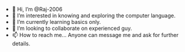 - 👋 Hi, I’m @Raj-2006
- 👀 I’m interested in knowing and exploring the computer language.
- 🌱 I’m currently learning basics only. 
- 💞️ I’m looking to collaborate on experienced guy.
- 📫 How to reach me... Anyone can message me and ask for further details.

<!---
Raj-2006/Raj-2006 is a ✨ special ✨ repository because its `README.md` (this file) appears on your GitHub profile.
You can click the Preview link to take a look at your changes.
--->
